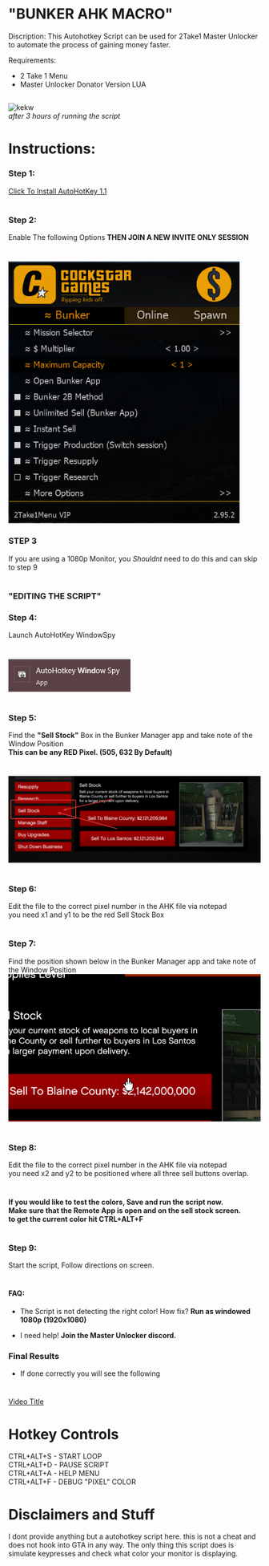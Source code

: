 # "BUNKER AHK MACRO"
Discription: This Autohotkey Script can be used for 2Take1 Master Unlocker to automate the process of gaining money faster.

Requirements:
* 2 Take 1 Menu
* Master Unlocker Donator Version LUA

##

![kekw](https://i.imgur.com/xG8yYiP.png)<br>
<i>after 3 hours of running the script</i><br>

# Instructions:
### Step 1: 
[Click To Install AutoHotKey 1.1](https://www.autohotkey.com/download/ahk-install.exe)<br>
#
### Step 2: 
Enable The following Options <b>THEN JOIN A NEW INVITE ONLY SESSION</b><br>
#
![2T1 Settings](./images/menu.png)

### STEP 3
If you are using a 1080p Monitor, you <i>Shouldnt</i> need to do this and can skip to step 9<br>
#
### "EDITING THE SCRIPT"
### Step 4: 
Launch AutoHotKey WindowSpy<br>
#
![windowspy icon](./images/windowspy.png)<br>
#
### Step 5: 
Find the <b>"Sell Stock"</b> Box in the Bunker Manager app and take note of the Window Position <br>
<b>This can be any RED Pixel. (505, 632 By Default)</b> <br>
#
![Sell Stock Box](./images/sellstock.png)<br>
#
### Step 6: 
Edit the file to the correct pixel number in the AHK file via notepad<br>
you need x1 and y1 to be the red Sell Stock Box<br>
#
### Step 7:
Find the position shown below in the Bunker Manager app and take note of the Window Position <br>
![Correct Positioning](./images/example.gif)<br>
#
### Step 8:
Edit the file to the correct pixel number in the AHK file via notepad<br>
you need x2 and y2 to be positioned where all three sell buttons overlap.<br>
#
<b>If you would like to test the colors, Save and run the script now.<br>Make sure that the Remote App is open and on the sell stock screen.<br>to get the current color hit CTRL+ALT+F</b><br>
#
### Step 9: 
Start the script, Follow directions on screen.<br>
#
#### FAQ: 
* The Script is not detecting the right color! How fix? 
  <b>Run as windowed 1080p (1920x1080)</b>
  
* I need help! 
  <b>Join the Master Unlocker discord.</b>


### Final Results
- If done correctly you will see the following
#
[Video Title](https://user-images.githubusercontent.com/125618144/219843244-e85f35d8-923e-4a3b-9b42-d67da50ed53a.mp4)
#
# Hotkey Controls
CTRL+ALT+S - START LOOP<br>
CTRL+ALT+D - PAUSE SCRIPT<br>
CTRL+ALT+A - HELP MENU<br>
CTRL+ALT+F - DEBUG "PIXEL" COLOR<br>
##




# Disclaimers and Stuff

I dont provide anything but a autohotkey script here. this is not a cheat and does not hook into GTA in any way. 
The only thing this script does is simulate keypresses and check what color your monitor is displaying. 
